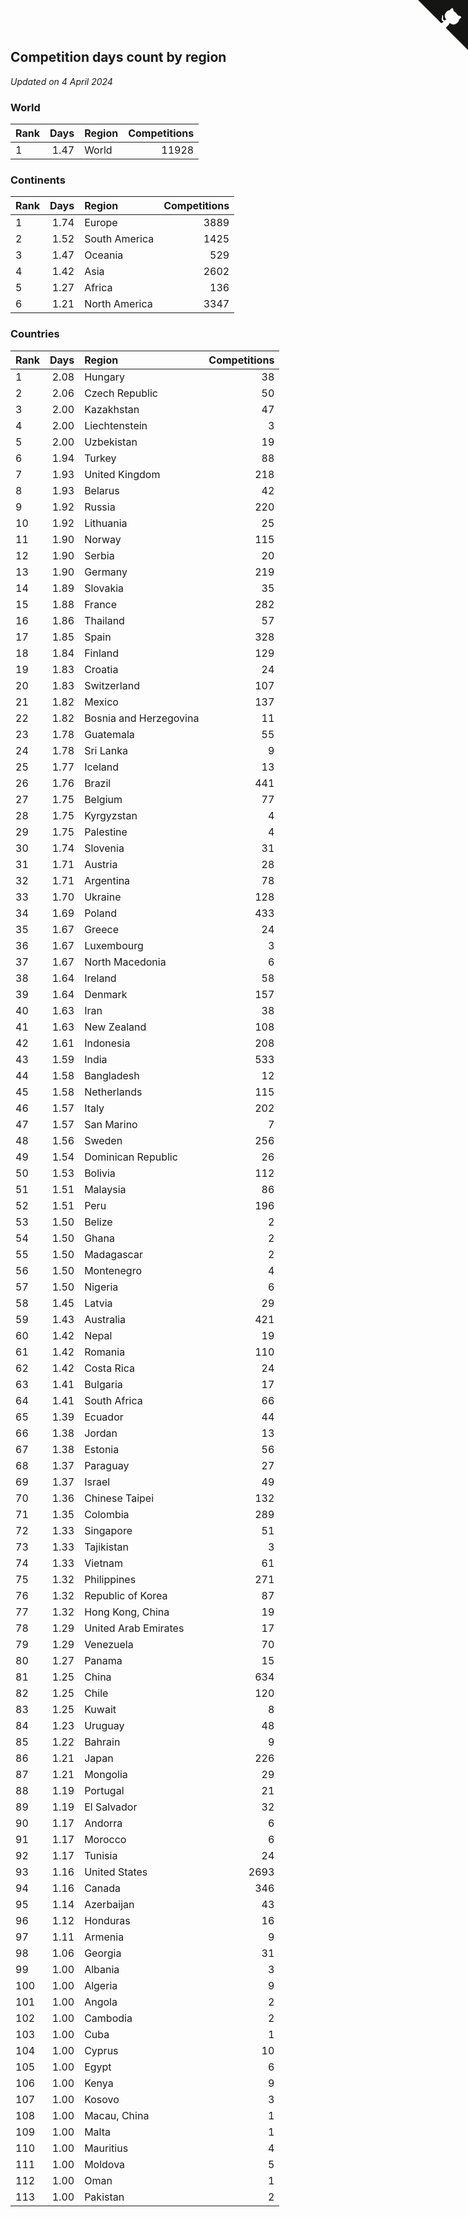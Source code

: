 ## Competition days count by region

*Updated on  4 April 2024*


### World

| Rank | Days | Region | Competitions |
| :--- | ---: | :--- | ---: |
| 1 | 1.47 | World | 11928 |

### Continents

| Rank | Days | Region | Competitions |
| :--- | ---: | :--- | ---: |
| 1 | 1.74 | Europe | 3889 |
| 2 | 1.52 | South America | 1425 |
| 3 | 1.47 | Oceania | 529 |
| 4 | 1.42 | Asia | 2602 |
| 5 | 1.27 | Africa | 136 |
| 6 | 1.21 | North America | 3347 |

### Countries

| Rank | Days | Region | Competitions |
| :--- | ---: | :--- | ---: |
| 1 | 2.08 | Hungary | 38 |
| 2 | 2.06 | Czech Republic | 50 |
| 3 | 2.00 | Kazakhstan | 47 |
| 4 | 2.00 | Liechtenstein | 3 |
| 5 | 2.00 | Uzbekistan | 19 |
| 6 | 1.94 | Turkey | 88 |
| 7 | 1.93 | United Kingdom | 218 |
| 8 | 1.93 | Belarus | 42 |
| 9 | 1.92 | Russia | 220 |
| 10 | 1.92 | Lithuania | 25 |
| 11 | 1.90 | Norway | 115 |
| 12 | 1.90 | Serbia | 20 |
| 13 | 1.90 | Germany | 219 |
| 14 | 1.89 | Slovakia | 35 |
| 15 | 1.88 | France | 282 |
| 16 | 1.86 | Thailand | 57 |
| 17 | 1.85 | Spain | 328 |
| 18 | 1.84 | Finland | 129 |
| 19 | 1.83 | Croatia | 24 |
| 20 | 1.83 | Switzerland | 107 |
| 21 | 1.82 | Mexico | 137 |
| 22 | 1.82 | Bosnia and Herzegovina | 11 |
| 23 | 1.78 | Guatemala | 55 |
| 24 | 1.78 | Sri Lanka | 9 |
| 25 | 1.77 | Iceland | 13 |
| 26 | 1.76 | Brazil | 441 |
| 27 | 1.75 | Belgium | 77 |
| 28 | 1.75 | Kyrgyzstan | 4 |
| 29 | 1.75 | Palestine | 4 |
| 30 | 1.74 | Slovenia | 31 |
| 31 | 1.71 | Austria | 28 |
| 32 | 1.71 | Argentina | 78 |
| 33 | 1.70 | Ukraine | 128 |
| 34 | 1.69 | Poland | 433 |
| 35 | 1.67 | Greece | 24 |
| 36 | 1.67 | Luxembourg | 3 |
| 37 | 1.67 | North Macedonia | 6 |
| 38 | 1.64 | Ireland | 58 |
| 39 | 1.64 | Denmark | 157 |
| 40 | 1.63 | Iran | 38 |
| 41 | 1.63 | New Zealand | 108 |
| 42 | 1.61 | Indonesia | 208 |
| 43 | 1.59 | India | 533 |
| 44 | 1.58 | Bangladesh | 12 |
| 45 | 1.58 | Netherlands | 115 |
| 46 | 1.57 | Italy | 202 |
| 47 | 1.57 | San Marino | 7 |
| 48 | 1.56 | Sweden | 256 |
| 49 | 1.54 | Dominican Republic | 26 |
| 50 | 1.53 | Bolivia | 112 |
| 51 | 1.51 | Malaysia | 86 |
| 52 | 1.51 | Peru | 196 |
| 53 | 1.50 | Belize | 2 |
| 54 | 1.50 | Ghana | 2 |
| 55 | 1.50 | Madagascar | 2 |
| 56 | 1.50 | Montenegro | 4 |
| 57 | 1.50 | Nigeria | 6 |
| 58 | 1.45 | Latvia | 29 |
| 59 | 1.43 | Australia | 421 |
| 60 | 1.42 | Nepal | 19 |
| 61 | 1.42 | Romania | 110 |
| 62 | 1.42 | Costa Rica | 24 |
| 63 | 1.41 | Bulgaria | 17 |
| 64 | 1.41 | South Africa | 66 |
| 65 | 1.39 | Ecuador | 44 |
| 66 | 1.38 | Jordan | 13 |
| 67 | 1.38 | Estonia | 56 |
| 68 | 1.37 | Paraguay | 27 |
| 69 | 1.37 | Israel | 49 |
| 70 | 1.36 | Chinese Taipei | 132 |
| 71 | 1.35 | Colombia | 289 |
| 72 | 1.33 | Singapore | 51 |
| 73 | 1.33 | Tajikistan | 3 |
| 74 | 1.33 | Vietnam | 61 |
| 75 | 1.32 | Philippines | 271 |
| 76 | 1.32 | Republic of Korea | 87 |
| 77 | 1.32 | Hong Kong, China | 19 |
| 78 | 1.29 | United Arab Emirates | 17 |
| 79 | 1.29 | Venezuela | 70 |
| 80 | 1.27 | Panama | 15 |
| 81 | 1.25 | China | 634 |
| 82 | 1.25 | Chile | 120 |
| 83 | 1.25 | Kuwait | 8 |
| 84 | 1.23 | Uruguay | 48 |
| 85 | 1.22 | Bahrain | 9 |
| 86 | 1.21 | Japan | 226 |
| 87 | 1.21 | Mongolia | 29 |
| 88 | 1.19 | Portugal | 21 |
| 89 | 1.19 | El Salvador | 32 |
| 90 | 1.17 | Andorra | 6 |
| 91 | 1.17 | Morocco | 6 |
| 92 | 1.17 | Tunisia | 24 |
| 93 | 1.16 | United States | 2693 |
| 94 | 1.16 | Canada | 346 |
| 95 | 1.14 | Azerbaijan | 43 |
| 96 | 1.12 | Honduras | 16 |
| 97 | 1.11 | Armenia | 9 |
| 98 | 1.06 | Georgia | 31 |
| 99 | 1.00 | Albania | 3 |
| 100 | 1.00 | Algeria | 9 |
| 101 | 1.00 | Angola | 2 |
| 102 | 1.00 | Cambodia | 2 |
| 103 | 1.00 | Cuba | 1 |
| 104 | 1.00 | Cyprus | 10 |
| 105 | 1.00 | Egypt | 6 |
| 106 | 1.00 | Kenya | 9 |
| 107 | 1.00 | Kosovo | 3 |
| 108 | 1.00 | Macau, China | 1 |
| 109 | 1.00 | Malta | 1 |
| 110 | 1.00 | Mauritius | 4 |
| 111 | 1.00 | Moldova | 5 |
| 112 | 1.00 | Oman | 1 |
| 113 | 1.00 | Pakistan | 2 |


<a href="https://github.com/JustinTimeCuber/wca_statistics" class="github-corner" aria-label="View source on Github"><svg width="80" height="80" viewBox="0 0 250 250" style="fill:#151513; color:#fff; position: absolute; top: 0; border: 0; right: 0;" aria-hidden="true"><path d="M0,0 L115,115 L130,115 L142,142 L250,250 L250,0 Z"></path><path d="M128.3,109.0 C113.8,99.7 119.0,89.6 119.0,89.6 C122.0,82.7 120.5,78.6 120.5,78.6 C119.2,72.0 123.4,76.3 123.4,76.3 C127.3,80.9 125.5,87.3 125.5,87.3 C122.9,97.6 130.6,101.9 134.4,103.2" fill="currentColor" style="transform-origin: 130px 106px;" class="octo-arm"></path><path d="M115.0,115.0 C114.9,115.1 118.7,116.5 119.8,115.4 L133.7,101.6 C136.9,99.2 139.9,98.4 142.2,98.6 C133.8,88.0 127.5,74.4 143.8,58.0 C148.5,53.4 154.0,51.2 159.7,51.0 C160.3,49.4 163.2,43.6 171.4,40.1 C171.4,40.1 176.1,42.5 178.8,56.2 C183.1,58.6 187.2,61.8 190.9,65.4 C194.5,69.0 197.7,73.2 200.1,77.6 C213.8,80.2 216.3,84.9 216.3,84.9 C212.7,93.1 206.9,96.0 205.4,96.6 C205.1,102.4 203.0,107.8 198.3,112.5 C181.9,128.9 168.3,122.5 157.7,114.1 C157.9,116.9 156.7,120.9 152.7,124.9 L141.0,136.5 C139.8,137.7 141.6,141.9 141.8,141.8 Z" fill="currentColor" class="octo-body"></path></svg></a><style>.github-corner:hover .octo-arm{animation:octocat-wave 560ms ease-in-out}@keyframes octocat-wave{0%,100%{transform:rotate(0)}20%,60%{transform:rotate(-25deg)}40%,80%{transform:rotate(10deg)}}@media (max-width:500px){.github-corner:hover .octo-arm{animation:none}.github-corner .octo-arm{animation:octocat-wave 560ms ease-in-out}}</style>

